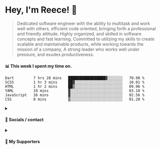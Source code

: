 # Hey, I'm Reece! 👋

> Dedicated software engineer with the ability to multitask and work well with others, efficient code oriented, bringing forth a professional and friendly attitude. Highly organized, and skilled in software concepts and fast learning. Committed to utilizing my skills to create scalable and maintainable products, while working towards the mission of a company, A strong leader who works well under pressure, and exudes productiveness.

#### 📊 This week I spent my time on.
<!--START_SECTION:waka-->

```text
Dart         7 hrs 28 mins   █████████████████▓░░░░░░░   70.98 %
SCSS         1 hr 3 mins     ██▓░░░░░░░░░░░░░░░░░░░░░░   10.01 %
HTML         1 hr 2 mins     ██▒░░░░░░░░░░░░░░░░░░░░░░   09.96 %
YAML         19 mins         ▓░░░░░░░░░░░░░░░░░░░░░░░░   03.10 %
JavaScript   16 mins         ▓░░░░░░░░░░░░░░░░░░░░░░░░   02.56 %
CSS          8 mins          ▒░░░░░░░░░░░░░░░░░░░░░░░░   01.28 %
```

<!--END_SECTION:waka-->

<details> 
	<summary><h4>🔗 Socials / contact</h4></summary>
	<ul>
    		<li> <a href="https://www.linkedin.com/in/notreeceharris/">Linkedin</a> </li>
		<li> <a href="https://twitter.com/N0tReeceHarris">Twitter</a> </li>
		<li> <a href="https://gist.github.com/NotReeceHarris">Gist</a> </li>
		<li> <a href="mailto:reeceharris@email.com">Email</a> </li>
		<li> <a href="https://github.com/sponsors/NotReeceHarris">Sponsor Me</a> </li>
	</ul>
</details>

<details> 
	<summary><h4>💖 My Supporters</h4></summary>
	<ul>
    		<li> <a href="https://github.com/ImKyleJK">/ImKyleJK</a> </li>
	</ul>
</details>
